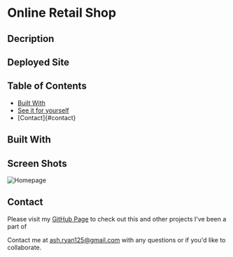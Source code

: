 # Online Retail Shop

## Decription

## Deployed Site

## Table of Contents
* [Built With](#built-with)
* [See it for yourself](#screen-shots)
* [Contact]{#contact}

## Built With

## Screen Shots
![Homepage](#)

## Contact
Please visit my [GitHub Page](https://github.com/ashryan125/) to check out this and other projects I've been a part of
  
Contact me at ash.ryan125@gmail.com with any questions or if you'd like to collaborate.